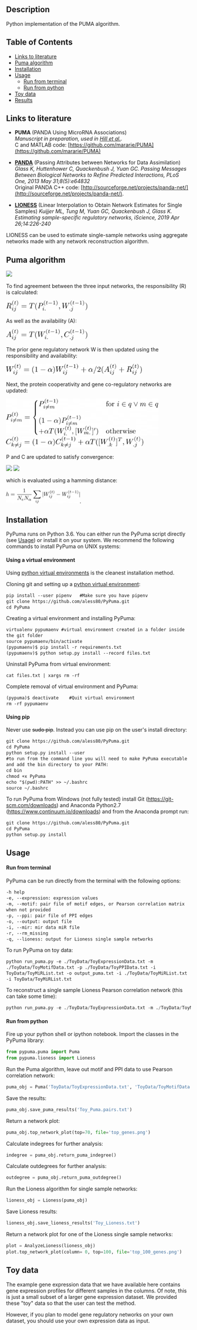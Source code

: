 ## Description
Python implementation of the PUMA algorithm.

## Table of Contents
* [Links to literature](#links-to-literature)
* [Puma algorithm](#puma-algorithm)  
* [Installation](#installation)  
* [Usage](#usage)  
  * [Run from terminal](#run-from-terminal)
  * [Run from python](#run-from-python)
* [Toy data](#toy-data)
* [Results](#results)


## Links to literature 

* **PUMA** (PANDA Using MicroRNA Associations)  
_Manuscript in preparation, used in [Hill et al.](https://jhoonline.biomedcentral.com/articles/10.1186/s13045-017-0465-4)._  
C and MATLAB code: [https://github.com/mararie/PUMA](https://github.com/mararie/PUMA)

* **[PANDA](http://journals.plos.org/plosone/article?id=10.1371/journal.pone.0064832)** (Passing Attributes between Networks for Data Assimilation)
_Glass K, Huttenhower C, Quackenbush J, Yuan GC. Passing Messages Between Biological Networks to Refine Predicted Interactions, PLoS One, 2013 May 31;8(5):e64832_  
Original PANDA C++ code: [http://sourceforge.net/projects/panda-net/](http://sourceforge.net/projects/panda-net/).  

* **[LIONESS](https://www.sciencedirect.com/science/article/pii/S2589004219300872)** (Linear Interpolation to Obtain Network Estimates for Single Samples)
_Kuijjer ML, Tung M, Yuan GC, Quackenbush J, Glass K. Estimating sample-specific regulatory networks, iScience, 2019 Apr 26;14:226-240_

LIONESS can be used to estimate single-sample networks using aggregate networks made with any network reconstruction algorithm.

## Puma algorithm
<img src="img/puma.png" height="300">  

To find agreement between the three input networks, the responsibility (R) is calculated:

<img src="img/responsibility.png" height="30">  

As well as the availability (A):

<img src="img/availability.png" height="30">  

The prior gene regulatory network W is then updated using the responsibility and availability:

<img src="img/combine.png" height="30">  

Next, the protein cooperativity and gene co-regulatory networks are updated:

<img src="img/cooperativity.png" height="100">  
<img src="/img/co-regulatory.png" height="30">  

P and C are updated to satisfy convergence:

<img src="img/p.png" height="30">  
<img src="/img/c.png" height="30">  

which is evaluated using a hamming distance:

<img src="img/hamming.png" height="40">.


## Installation
PyPuma runs on Python 3.6. You can either run the PyPuma script directly (see [Usage](#usage)) or install it on your system. We recommend the following commands to install PyPuma on UNIX systems:
#### Using  a virtual environment
Using [python virtual environments](http://docs.python-guide.org/en/latest/dev/virtualenvs/) is the cleanest installation method. 

Cloning git and setting up a [python virtual environment](http://docs.python-guide.org/en/latest/dev/virtualenvs/):
```no-highlight
pip install --user pipenv   #Make sure you have pipenv
git clone https://github.com/aless80/PyPuma.git
cd PyPuma
```
Creating a virtual environment and installing PyPuma:
```no-highlight
virtualenv pypumaenv #virtual environment created in a folder inside the git folder 
source pypumaenv/bin/activate
(pypumaenv)$ pip install -r requirements.txt
(pypumaenv)$ python setup.py install --record files.txt
```
Uninstall PyPuma from virtual environment:
```no-highlight
cat files.txt | xargs rm -rf
```
Complete removal of virtual environment and PyPuma:
```no-highlight
(pypuma)$ deactivate	#Quit virtual environment
rm -rf pypumaenv
```

#### Using pip 
Never use ~~sudo pip~~. Instead you can use pip on the user's install directory:
```no-highlight
git clone https://github.com/aless80/PyPuma.git
cd PyPuma
python setup.py install --user
#to run from the command line you will need to make PyPuma executable and add the bin directory to your PATH:
cd bin
chmod +x PyPuma
echo "$(pwd):PATH" >> ~/.bashrc
source ~/.bashrc
```
To run PyPuma from Windows (not fully tested) install Git (https://git-scm.com/downloads) and Anaconda Python2.7 (https://www.continuum.io/downloads) and from the Anaconda prompt run:
```no-highlight
git clone https://github.com/aless80/PyPuma.git
cd PyPuma
python setup.py install
```

## Usage
#### Run from terminal
PyPuma can be run directly from the terminal with the following options:
```
-h help
-e, --expression: expression values
-m, --motif: pair file of motif edges, or Pearson correlation matrix when not provided 
-p, --ppi: pair file of PPI edges
-o, --output: output file
-i, --mir: mir data miR file
-r, --rm_missing
-q, --lioness: output for Lioness single sample networks 
```
To run PyPuma on toy data:
```
python run_puma.py -e ./ToyData/ToyExpressionData.txt -m ./ToyData/ToyMotifData.txt -p ./ToyData/ToyPPIData.txt -i ToyData/ToyMiRList.txt -o output_puma.txt -i ./ToyData/ToyMiRList.txt -i ToyData/ToyMiRList.txt
```

To reconstruct a single sample Lioness Pearson correlation network (this can take some time):

```python
python run_puma.py -e ./ToyData/ToyExpressionData.txt -m ./ToyData/ToyMotifData.txt -p ./ToyData/ToyPPIData.txt -i ToyData/ToyMiRList.txt -o output_puma.txt -q output_lioness.txt
```
#### Run from python
Fire up your python shell or ipython notebook. 
Import the classes in the PyPuma library:
```python
from pypuma.puma import Puma
from pypuma.lioness import Lioness
```
Run the Puma algorithm, leave out motif and PPI data to use Pearson correlation network:
```python
puma_obj = Puma('ToyData/ToyExpressionData.txt', 'ToyData/ToyMotifData.txt', 'ToyData/ToyPPIData.txt','ToyData/ToyMiRList.txt')
```
Save the results:
```python
puma_obj.save_puma_results('Toy_Puma.pairs.txt')
```
Return a network plot:

```python
puma_obj.top_network_plot(top=70, file='top_genes.png')
```
<!--
or
```python
from PyPuma.analyze_puma import AnalyzePuma
plot = AnalyzePuma(puma_obj)
plot.top_network_plot(top=100, file='top_100_genes.png')
```-->
Calculate indegrees for further analysis:
```python
indegree = puma_obj.return_puma_indegree()
```

Calculate outdegrees for further analysis:
```python
outdegree = puma_obj.return_puma_outdegree()
```
Run the Lioness algorithm for single sample networks:
```python
lioness_obj = Lioness(puma_obj)
```
Save Lioness results:
```python
lioness_obj.save_lioness_results('Toy_Lioness.txt')
```
Return a network plot for one of the Lioness single sample networks:
```python
plot = AnalyzeLioness(lioness_obj)
plot.top_network_plot(column= 0, top=100, file='top_100_genes.png')
```

## Toy data
The example gene expression data that we have available here contains gene expression profiles for different samples in the columns. Of note, this is just a small subset of a larger gene expression dataset. We provided these "toy" data so that the user can test the method. 

However, if you plan to model gene regulatory networks on your own dataset, you should use your own expression data as input.

